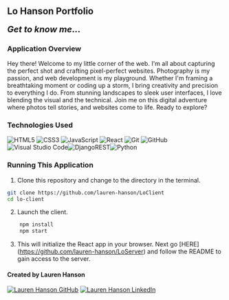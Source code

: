 ## Lo Hanson Portfolio

<b style="font-size: 20px;"><i>Get to know me...</i></b>

### Application Overview

Hey there! Welcome to my little corner of the web. I'm all about capturing the perfect shot and crafting pixel-perfect websites. Photography is my passion, and web development is my playground. Whether I'm framing a breathtaking moment or coding up a storm, I bring creativity and precision to everything I do. From stunning landscapes to sleek user interfaces, I love blending the visual and the technical. Join me on this digital adventure where photos tell stories, and websites come to life. Ready to explore?

### Technologies Used

![HTML5](https://img.shields.io/badge/html5%20-%23E34F26.svg?&style=for-the-badge&logo=html5&logoColor=white) ![CSS3](https://img.shields.io/badge/css3%20-%231572B6.svg?&style=for-the-badge&logo=css3&logoColor=white) ![JavaScript](https://img.shields.io/badge/javascript%20-%23323330.svg?&style=for-the-badge&logo=javascript&logoColor=%23F7DF1E) ![React](https://img.shields.io/badge/react%20-%2320232a.svg?&style=for-the-badge&logo=react&logoColor=%2361DAFB) ![Git](https://img.shields.io/badge/git%20-%23F05033.svg?&style=for-the-badge&logo=git&logoColor=white) ![GitHub](https://img.shields.io/badge/github%20-%23121011.svg?&style=for-the-badge&logo=github&logoColor=white) ![Visual Studio Code](https://img.shields.io/badge/VSCode%20-%23007ACC.svg?&style=for-the-badge&logo=visual-studio-code&logoColor=white)![DjangoREST](https://img.shields.io/badge/DJANGO-REST-ff1709?style=for-the-badge&logo=django&logoColor=white&color=ff1709&labelColor=gray)![Python](https://img.shields.io/badge/python-3670A0?style=for-the-badge&logo=python&logoColor=ffdd54)

### Running This Application

1. Clone this repository and change to the directory in the terminal.

```sh
git clone https://github.com/lauren-hanson/LoClient
cd lo-client
```

2. Launch the client.

```sh
    npm install
    npm start
```

3. This will initialize the React app in your browser. Next go [HERE] (https://github.com/lauren-hanson/LoServer)  and follow the README to gain access to the server.

#### Created by Lauren Hanson

<a href="https://github.com/lauren-hanson" target="_blank"><img src="https://img.shields.io/badge/github%20-%23121011.svg?&style=for-the-badge&logo=github&logoColor=white" alt="Lauren Hanson GitHub" style="height: auto !important;width: auto !important;" /></a> <a href="https://www.linkedin.com/in/lohanson/" target="_blank"><img src="https://img.shields.io/badge/linkedin%20-%230077B5.svg?&style=for-the-badge&logo=linkedin&logoColor=white" alt="Lauren Hanson LinkedIn" style="height: auto !important;width: auto !important;" /></a>